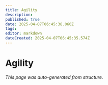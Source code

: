 ```yaml
---
title: Agility
description: 
published: true
date: 2025-04-07T06:45:38.060Z
tags: 
editor: markdown
dateCreated: 2025-04-07T06:45:35.574Z
---
```


# Agility

*This page was auto-generated from structure.*
